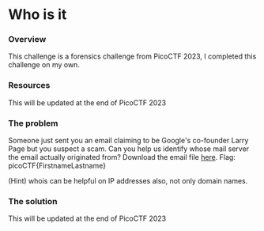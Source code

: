 # Who is it

### Overview
This challenge is a forensics challenge from PicoCTF 2023, I completed this challenge on my own.

### Resources
This will be updated at the end of PicoCTF 2023

### The problem
Someone just sent you an email claiming to be Google's co-founder Larry Page but you suspect a scam. Can you help us identify whose mail server the email actually originated from? Download the email file [here](https://artifacts.picoctf.net/c/363/email-export.eml). 
Flag: picoCTF{FirstnameLastname}

(Hint) whois can be helpful on IP addresses also, not only domain names.

### The solution
This will be updated at the end of PicoCTF 2023
